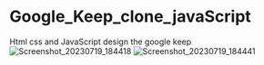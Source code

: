 # Google_Keep_clone_javaScript
Html css and JavaScript design the google keep
![Screenshot_20230719_184418](https://github.com/itspankaj143/Google_Keep_clone_javaScript/assets/124787647/f5441de9-a307-4438-9d4c-710bed54fd3b)
![Screenshot_20230719_184441](https://github.com/itspankaj143/Google_Keep_clone_javaScript/assets/124787647/49c93cd7-6ce3-4359-aef1-ec997f63f3e1)
